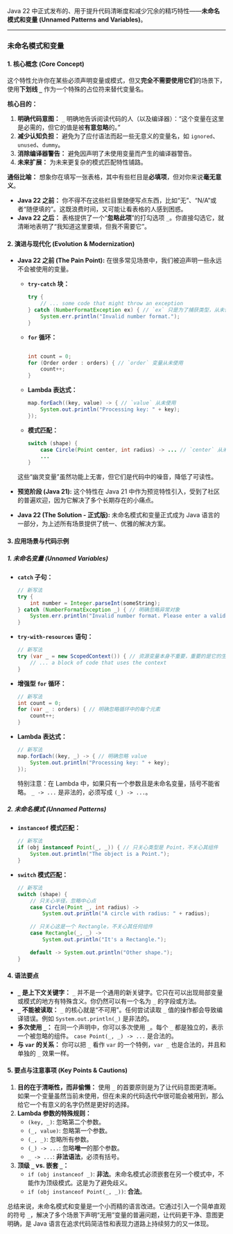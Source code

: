 Java 22 中正式发布的、用于提升代码清晰度和减少冗余的精巧特性——**未命名模式和变量 (Unnamed Patterns and Variables)**。

---

### 未命名模式和变量

#### 1. 核心概念 (Core Concept)

这个特性允许你在某些必须声明变量或模式，但又**完全不需要使用它们**的场景下，使用**下划线 `_`** 作为一个特殊的占位符来替代变量名。

**核心目的：**
1.  **明确代码意图：** `_` 明确地告诉阅读代码的人（以及编译器）：“这个变量在这里是必需的，但它的值是被**有意忽略**的。”
2.  **减少认知负担：** 避免为了应付语法而起一些无意义的变量名，如 `ignored`、`unused`、`dummy`。
3.  **消除编译器警告：** 避免因声明了未使用变量而产生的编译器警告。
4.  **未来扩展：** 为未来更复杂的模式匹配特性铺路。

**通俗比喻：**
想象你在填写一张表格，其中有些栏目是**必填项**，但对你来说**毫无意义**。
*   **Java 22 之前：** 你不得不在这些栏目里随便写点东西，比如“无”、“N/A”或者“随便填的”。这既浪费时间，又可能让看表格的人感到困惑。
*   **Java 22 之后：** 表格提供了一个“**忽略此项**”的打勾选项 `_`。你直接勾选它，就清晰地表明了“我知道这里要填，但我不需要它”。

#### 2. 演进与现代化 (Evolution & Modernization)

*   **Java 22 之前 (The Pain Point):**
    在很多常见场景中，我们被迫声明一些永远不会被使用的变量。
    *   **`try-catch` 块：**
        ```java
        try {
            // ... some code that might throw an exception
        } catch (NumberFormatException ex) { // `ex` 只是为了捕获类型，从未使用
            System.err.println("Invalid number format.");
        }
        ```
    *   **`for` 循环：**
        ```java

        int count = 0;
        for (Order order : orders) { // `order` 变量从未使用
            count++;
        }
        ```
    *   **Lambda 表达式：**
        ```java
        map.forEach((key, value) -> { // `value` 从未使用
            System.out.println("Processing key: " + key);
        });
        ```
    *   **模式匹配：**
        ```java
        switch (shape) {
            case Circle(Point center, int radius) -> ... // `center` 从未使用
            ...
        }
        ```
    这些“幽灵变量”虽然功能上无害，但它们是代码中的噪音，降低了可读性。

*   **预览阶段 (Java 21):**
    这个特性在 Java 21 中作为预览特性引入，受到了社区的普遍欢迎，因为它解决了多个长期存在的小痛点。

*   **Java 22 (The Solution - 正式版):**
    未命名模式和变量正式成为 Java 语言的一部分，为上述所有场景提供了统一、优雅的解决方案。

#### 3. 应用场景与代码示例

##### **1. 未命名变量 (Unnamed Variables)**

*   **`catch` 子句：**
    ```java
    // 新写法
    try {
        int number = Integer.parseInt(someString);
    } catch (NumberFormatException _) { // 明确忽略异常对象
        System.err.println("Invalid number format. Please enter a valid integer.");
    }
    ```

*   **`try-with-resources` 语句：**
    ```java
    // 新写法
    try (var _ = new ScopedContext()) { // 资源变量本身不重要，重要的是它的生命周期
        // ... a block of code that uses the context
    }
    ```

*   **增强型 `for` 循环：**
    ```java
    // 新写法
    int count = 0;
    for (var _ : orders) { // 明确忽略循环中的每个元素
        count++;
    }
    ```

*   **Lambda 表达式：**
    ```java
    // 新写法
    map.forEach((key, _) -> { // 明确忽略 value
        System.out.println("Processing key: " + key);
    });
    ```
    特别注意：在 Lambda 中，如果只有一个参数且是未命名变量，括号不能省略。 `_ -> ...` 是非法的，必须写成 `(_) -> ...`。

##### **2. 未命名模式 (Unnamed Patterns)**

*   **`instanceof` 模式匹配：**
    ```java
    // 新写法
    if (obj instanceof Point(_, _)) { // 只关心类型是 Point，不关心其组件
        System.out.println("The object is a Point.");
    }
    ```

*   **`switch` 模式匹配：**
    ```java
    // 新写法
    switch (shape) {
        // 只关心半径，忽略中心点
        case Circle(Point _, int radius) ->
            System.out.println("A circle with radius: " + radius);
            
        // 只关心这是一个 Rectangle，不关心其任何组件
        case Rectangle(_, _) ->
            System.out.println("It's a Rectangle.");
            
        default -> System.out.println("Other shape.");
    }
    ```

#### 4. 语法要点

*   **`_` 是上下文关键字：** `_` 并不是一个通用的新关键字。它只在可以出现局部变量或模式的地方有特殊含义。你仍然可以有一个名为 `_` 的字段或方法。
*   **`_` 不能被读取：** `_` 的核心就是“不可用”。任何尝试读取 `_` 值的操作都会导致编译错误。例如 `System.out.println(_)` 是非法的。
*   **多次使用 `_`：** 在同一个声明中，你可以多次使用 `_`。每个 `_` 都是独立的，表示一个被忽略的组件。
    `case Point(_, _) -> ...` 是合法的。
*   **与 `var` 的关系：** 你可以把 `_` 看作 `var` 的一个特例，`var _` 也是合法的，并且和单独的 `_` 效果一样。

#### 5. 要点与注意事项 (Key Points & Cautions)

1.  **目的在于清晰性，而非偷懒：** 使用 `_` 的首要原则是为了让代码意图更清晰。如果一个变量虽然当前未使用，但在未来的代码迭代中很可能会被用到，那么给它一个有意义的名字仍然是更好的选择。
2.  **Lambda 参数的特殊规则：**
    *   `(key, _)`: 忽略第二个参数。
    *   `(_, value)`: 忽略第一个参数。
    *   `(_, _)`: 忽略所有参数。
    *   `(_) -> ...`: 忽略**唯一**的那个参数。
    *   `_ -> ...`: **非法语法**，必须有括号。
3.  **顶级 `_` vs. 嵌套 `_`：**
    *   `if (obj instanceof _)`: **非法**。未命名模式必须嵌套在另一个模式中，不能作为顶级模式。这是为了避免歧义。
    *   `if (obj instanceof Point(_, _))`: **合法**。

总结来说，未命名模式和变量是一个小而精的语言改进。它通过引入一个简单直观的符号 `_`，解决了多个场景下声明“无用”变量的普遍问题，让代码更干净、意图更明确，是 Java 语言在追求代码简洁性和表现力道路上持续努力的又一体现。